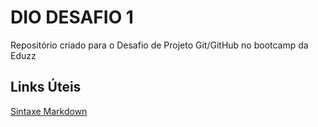 # DIO DESAFIO 1
Repositório criado para o  Desafio de Projeto Git/GitHub no bootcamp da Eduzz

## Links Úteis
[Sintaxe Markdown](https://ww.markdownguide.org/basic-syntax)

